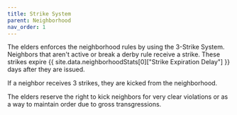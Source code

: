 ```yaml
---
title: Strike System
parent: Neighborhood
nav_order: 1
---
```


The elders enforces the neighborhood rules by using the 3-Strike System.  Neighbors that aren't active or break a derby rule receive a strike.  These strikes expire {{ site.data.neighborhoodStats[0]["Strike Expiration Delay"] }} days after they are issued.

If a neighbor receives 3 strikes, they are kicked from the neighborhood.

The elders reserve the right to kick neighbors for very clear violations or as a way to maintain order due to gross transgressions.

